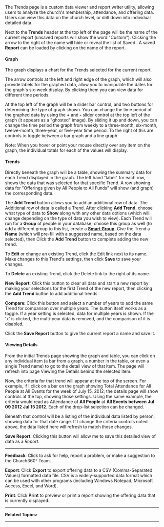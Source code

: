 The Trends page is a custom data viewer and report writer utility,
allowing users to analyze the church's membership, attendance, and
offering data. Users can view this data on the church level, or drill
down into individual detailed data.

Next to the **Trends** header at the top left of the page will be the
name of the current report (unsaved reports will show the word
"Custom"). Clicking the arrow to the right of the name will hide or
reveal the list of Saved **<Reports>**. A saved **Report** can be loaded
by clicking on the name of the report.

#### Graph

The graph displays a chart for the Trends selected for the current
report.

The arrow controls at the left and right edge of the graph, which will
also provide labels for the graphed data, allow you to manipulate the
dates for the graph's six-week display. By clicking them you can view
data for different time periods.

At the top left of the graph will be a slider bar control, and two
buttons for determining the type of graph shown. You can change the time
period of the graphed data by using the **+** and **-** slider control
at the top left of the graph (it appears as a "ghosted" image). By
sliding it up and down, you can change the time period the graph from
weekly to a three-month, six-month, twelve-month, three-year, or
five-year time period. To the right of this are controls to toggle
between a bar graph and a line graph.

Note: When you hover or point your mouse directly over any item on the
graph, the individual totals for each of the values will display.

#### Trends

Directly beneath the graph will be a table, showing the summary data for
each Trend displayed in the graph. The left hand "label" for each row,
shows the data that was selected for that specific Trend. A row showing
data for "Offerings given by All People to All Funds" will show (and
graph) the corresponding data.

The **Add Trend** button allows you to add an additional row of data.
The Additional row of data is called a Trend. After clicking **Add
Trend**, choose what type of data to **Show** along with any other data
options (which will change depending on the type of data you wish to
view). Each Trend will run for a **Group** of people in your database;
choose this group as well (to add a different group to this list, create
a **[Smart Group](people:%20Smart%20Groups)**. Give the Trend a **Name**
(which will pre-fill with a suggested name, based on the data selected),
then Click the **Add Trend** button to complete adding the new trend.

To **Edit** or change an existing Trend, click the Edit link next to its
name. Make changes to this Trend's settings, then click **Save** to save
your changes.

To **Delete** an existing Trend, click the Delete link to the right of
its name.

**New Report**: Click this button to clear all data and start a new
report by making your selections for the first Trend of the new report,
then clicking the **Add Trend** button to add additional trends.

**Compare**: Click this button and select a number of years to add the
same Trend for comparison over multiple years. The button itself works
as a toggle. If a year setting is selected, data for multiple years is
shown. If the 'x' is clicked, the multi-year data is removed, and the
comparison of it is disabled.

Click the **Save Report** button to give the current report a name and
save it.

#### Viewing Details

From the initial Trends page showing the graph and table, you can click
on any individual item (a bar from a graph, a number in the table, or
even a single Trend name) to go to the detail view of that item. The
page will refresh into page Viewing the Details behind the selected
item.

Now, the criteria for that trend will appear at the top of the screen.
For example, if I click on a bar on the graph showing Total Attendance
for All People at All Events for the week of July 15, 2012; the details
page will show controls at the top, showing those settings. Using the
same example, the criteria would read as Attendance of **All People** at
**All Events** **between** **Jul 09 2012** **Jul 15 2012**. Each of the
drop-list selection can be changed.

Beneath that control will be a listing of the individual data listed by
person, showing data for that date range. If I change the criteria
controls noted above, the data listed here will refresh to match those
changes.

**Save Report**: Clicking this button will allow me to save this
detailed view of data as a *Report*.

* * * * *

**Feedback**: Click **<Feedback>** to ask for help, report a problem, or
make a suggestion to the Church360° Team.

**Export**: Click **Export** to export offering data to a CSV
(Comma-Separated Values) formatted data file. CSV is a widely-supported
data format which can be used with other programs (including Windows
Notepad, Microsoft Access, Excel, and Word).

**Print**: Click **Print** to preview or print a report showing the
offering data that is currently displayed.

* * * * *

**Related Topics:** <Reports>

* * * * *
